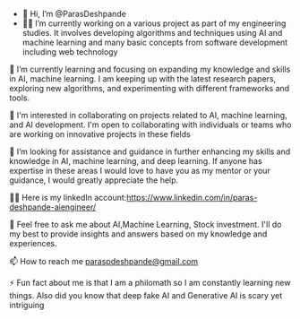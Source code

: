- 👋 Hi, I’m @ParasDeshpande
- 👀🔭 I’m currently working on a various project as part of my engineering studies. It involves developing algorithms and techniques  using AI and machine learning and many basic concepts from software development including web technology

🌱 I’m currently learning and focusing on expanding my knowledge and skills in AI, machine learning. I am keeping up with the latest research papers, exploring new algorithms, and experimenting with different frameworks and tools.

👯  I'm interested in collaborating on projects related to AI, machine learning, and AI development. I'm open to collaborating with individuals or teams who are working on innovative projects in these fields

🤝 I’m looking for assistance and guidance in further enhancing my skills and knowledge in AI, machine learning, and deep learning. If anyone has expertise in these areas I would love to have you as my mentor or your guidance, I would greatly appreciate the help.

👨‍💻  Here is my linkedIn account:https://www.linkedin.com/in/paras-deshpande-aiengineer/

💬 Feel free to ask me about AI,Machine Learning, Stock investment. I'll do my best to provide insights and answers based on my knowledge and experiences.

📫 How to reach me paraspdeshpande@gmail.com

⚡ Fun fact about me is that I am a philomath so I am constantly learning new things. Also did you know that deep fake AI and Generative AI is scary yet intriguing

<!---
ParasDeshpande/ParasDeshpande is a ✨ special ✨ repository because its `README.md` (this file) appears on your GitHub profile.
You can click the Preview link to take a look at your changes.
--->
